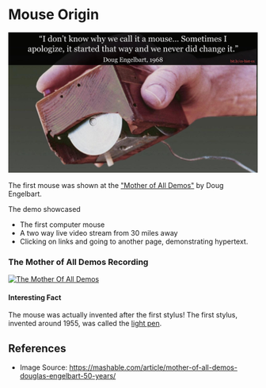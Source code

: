 # Mouse Origin
![mouse origin](1968-demo-the-mouse.jpg)

The first mouse was shown at the ["Mother of All Demos"](https://en.wikipedia.org/wiki/The_Mother_of_All_Demos) by Doug Engelbart.

The demo showcased
* The first computer mouse
* A two way live video stream from 30 miles away
* Clicking on links and going to another page, demonstrating hypertext.


### The Mother of All Demos Recording

[![The Mother Of All Demos](https://img.youtube.com/vi/yJDv-zdhzMY/0.jpg)](https://youtu.be/yJDv-zdhzMY?t=295)


#### Interesting Fact
The mouse was actually invented after the first stylus! The first stylus, invented around 1955, was called the [light pen](https://en.wikipedia.org/wiki/Light_pen).

## References
* Image Source: https://mashable.com/article/mother-of-all-demos-douglas-engelbart-50-years/
